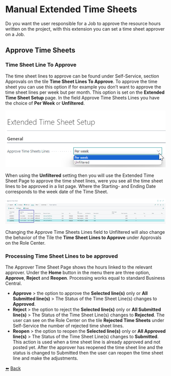 # Manual Extended Time Sheets
Do you want the user responsible for a Job to approve the resource hours written on the project, with this extension you can set a time sheet approver on a Job. 

## Approve Time Sheets

### Time Sheet Line To Approve
The time sheet lines to approve can be found under Self-Service, section Approvals on the tile **Time Sheet Lines To Approve**. To approve the time sheet you can use this option if for example you don’t want to approve the time sheet lines per week but per month. 
This option is set on the **Extended Time Sheet Setup** page. In the field Approve Time Sheets Lines you have the choice of **Per Week** or **Unfiltered**.

![Extended Time Sheet Setup Approval](../images/approve-time-sheets/et-setup-approval.png)

When using the **Unfiltered** setting then you will use the Extended Time Sheet Page to approve the time sheet lines, were you see all the time sheet lines to be approved in a list page. Where the Starting- and Ending Date corresponds to the week date of the Time Sheet.

![Approver Time Sheets](../images/approve-time-sheets/approver-time-sheet.png)

Changing the Approve Time Sheets Lines field to Unfiltered will also change the behavior of the Tile the **Time Sheet Lines to Approve** under Approvals on the Role Center.

### Processing Time Sheet Lines to be approved
The Approver Time Sheet Page shows the hours linked to the relevant approver. Under the **Home** button in the menu there are three option, **Approve**, **Reject** and **Reopen**. Processing works equal to standard Business Central.

*	**Approve** > the option to approve the **Selected line(s)** only or **All Submitted line(s)** > The Status of the Time Sheet Line(s) changes to **Approved**.
*	**Reject** > the option to reject the **Selected line(s)** only or **All Submitted line(s)** > The Status of the Time Sheet Line(s) changes to **Rejected**. The user can see on the Role Center on the tile **Rejected Time Sheets** under Self-Service the number of rejected time sheet lines.
*	**Reopen** > the option to reopen the **Selected line(s)** only or **All Approved  line(s)** > The Status of the Time Sheet Line(s) changes to **Submitted**. This action is used when a time sheet line is already approved and not posted yet. After the approver has reopened the time sheet line and the status is changed to Submitted then the user can reopen the time sheet line and make the adjustments.

[:arrow_left:](../README.md) [Back](../README.md)